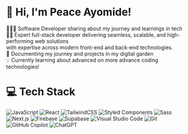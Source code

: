 <!-- Level 3: Add custom code -->

# 👋 Hi, I'm Peace Ayomide!
👩🏻‍💻 Software Developer sharing about my journey and learnings in tech<br/>
👨‍💻 Expert full-stack developer delivering seamless, scalable, and high-performing web solutions <br/>
with expertise across modern front-end and back-end technologies.<br/>
🌱 Documenting my journey and projects in my digital garden<br/>
💡 Currently learning about advanced on more advance coding technologies!<br/>
<!-- GitHub stats from https://github.com/anuraghazra/github-readme-stats -->

# 💻 Tech Stack
<!-- Badges from https://github.com/Ileriayo/markdown-badges -->
![JavaScript](https://img.shields.io/badge/javascript-%23323330.svg?style=for-the-badge&logo=javascript&logoColor=%23F7DF1E)
![React](https://img.shields.io/badge/react-%2320232a.svg?style=for-the-badge&logo=react&logoColor=%2361DAFB)
![TailwindCSS](https://img.shields.io/badge/tailwindcss-%2338B2AC.svg?style=for-the-badge&logo=tailwind-css&logoColor=white)
![Styled Components](https://img.shields.io/badge/styled--components-DB7093?style=for-the-badge&logo=styled-components&logoColor=white)
![Sass](https://img.shields.io/badge/Sass-%23CC6699.svg?style=for-the-badge&logo=sass&logoColor=white)<br/>
![Next.js](https://img.shields.io/badge/Next.js-%23000000.svg?style=for-the-badge&logo=next.js&logoColor=white)
![Firebase](https://img.shields.io/badge/firebase-%23FFCA28.svg?style=for-the-badge&logo=firebase&logoColor=white)
![Supabase](https://img.shields.io/badge/supabase-%234A7BF7.svg?style=for-the-badge&logo=supabase&logoColor=white)
![Visual Studio Code](https://img.shields.io/badge/Visual_Studio_Code-%23007ACC.svg?style=for-the-badge&logo=visual-studio-code&logoColor=white)
![Git](https://img.shields.io/badge/Git-%23F05033.svg?style=for-the-badge&logo=git&logoColor=white)
![GitHub Copilot](https://img.shields.io/badge/GitHub_Copilot-%23005599.svg?style=for-the-badge&logo=github&logoColor=white)
![ChatGPT](https://img.shields.io/badge/ChatGPT-%23000000.svg?style=for-the-badge&logo=openai&logoColor=white)
